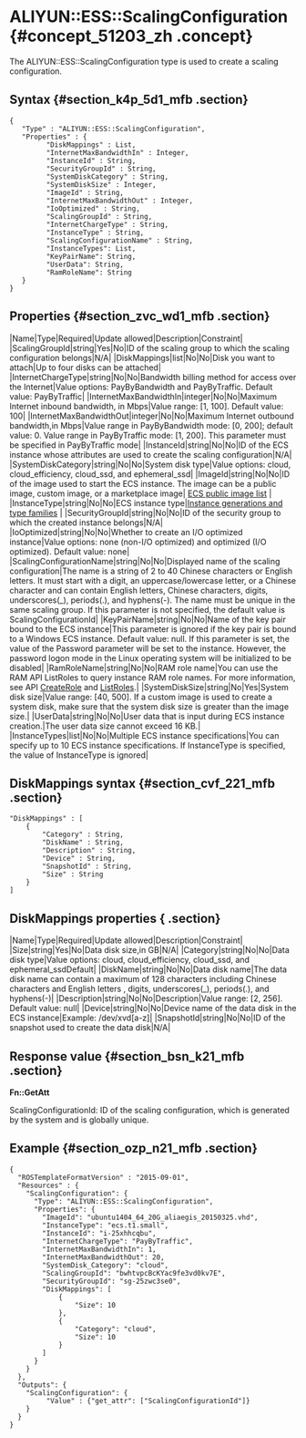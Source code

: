 # ALIYUN::ESS::ScalingConfiguration {#concept_51203_zh .concept}

The ALIYUN::ESS::ScalingConfiguration type is used to create a scaling configuration.

## Syntax {#section_k4p_5d1_mfb .section}

```language-json
{
   "Type" : "ALIYUN::ESS::ScalingConfiguration",
   "Properties" : {
         "DiskMappings" : List,
         "InternetMaxBandwidthIn" : Integer,
         "InstanceId" : String,
         "SecurityGroupId" : String,
         "SystemDiskCategory" : String,
		 "SystemDiskSize" : Integer,
         "ImageId" : String,
         "InternetMaxBandwidthOut" : Integer,
         "IoOptimized" : String,
         "ScalingGroupId" : String,
         "InternetChargeType" : String,
         "InstanceType" : String,
         "ScalingConfigurationName" : String,
		 "InstanceTypes": List,
		 "KeyPairName": String,
		 "UserData": String,
		 "RamRoleName": String
   }
}

```

## Properties {#section_zvc_wd1_mfb .section}

|Name|Type|Required|Update allowed|Description|Constraint|
|ScalingGroupId|string|Yes|No|ID of the scaling group to which the scaling configuration belongs|N/A|
|DiskMappings|list|No|No|Disk you want to attach|Up to four disks can be attached|
|InternetChargeType|string|No|No|Bandwidth billing method for access over the Internet|Value options: PayByBandwidth and PayByTraffic. Default value: PayByTraffic|
|InternetMaxBandwidthIn|integer|No|No|Maximum Internet inbound bandwidth, in Mbps|Value range: \[1, 100\]. Default value: 100|
|InternetMaxBandwidthOut|integer|No|No|Maximum Internet outbound bandwidth,in Mbps|Value range in PayByBandwidth mode: \[0, 200\]; default value: 0. Value range in PayByTraffic mode: \[1, 200\]. This parameter must be specified in PayByTraffic mode|
|InstanceId|string|No|No|ID of the ECS instance whose attributes are used to create the scaling configuration|N/A|
|SystemDiskCategory|string|No|No|System disk type|Value options: cloud, cloud\_efficiency, cloud\_ssd, and ephemeral\_ssd|
|ImageId|string|No|No|ID of the image used to start the ECS instance. The image can be a public image, custom image, or a marketplace image| [ECS public image list](https://ros.console.aliyun.com/#/product/cn-hangzhou/list/imageList) |
|InstanceType|string|No|No|ECS instance type|[Instance generations and type families](https://www.alibabacloud.com/help/doc-detail/25378.htm) |
|SecurityGroupId|string|No|No|ID of the security group to which the created instance belongs|N/A|
|IoOptimized|string|No|No|Whether to create an I/O optimized instance|Value options: none \(non-I/O optimized\) and optimized \(I/O optimized\). Default value: none|
|ScalingConfigurationName|string|No|No|Displayed name of the scaling configuration|The name is a string of 2 to 40 Chinese characters or English letters. It must start with a digit, an uppercase/lowercase letter, or a Chinese character and can contain English letters, Chinese characters, digits, underscores\(\_\), periods\(.\), and hyphens\(-\). The name must be unique in the same scaling group. If this parameter is not specified, the default value is ScalingConfigurationId|
|KeyPairName|string|No|No|Name of the key pair bound to the ECS instance|This parameter is ignored if the key pair is bound to a Windows ECS instance. Default value: null. If this parameter is set, the value of the Password parameter will be set to the instance. However, the password logon mode in the Linux operating system will be initialized to be disabled|
|RamRoleName|string|No|No|RAM role name|You can use the RAM API ListRoles to query instance RAM role names. For more information, see API [CreateRole](https://www.alibabacloud.com/help/doc-detail/28710.htm) and [ListRoles](https://www.alibabacloud.com/help/doc-detail/28713.htm).|
|SystemDiskSize|string|No|Yes|System disk size|Value range: \[40, 500\]. If a custom image is used to create a system disk, make sure that the system disk size is greater than the image size.|
|UserData|string|No|No|User data that is input during ECS instance creation.|The user data size cannot exceed 16 KB.|
|InstanceTypes|list|No|No|Multiple ECS instance specifications|You can specify up to 10 ECS instance specifications. If InstanceType is specified, the value of InstanceType is ignored|

## DiskMappings syntax {#section_cvf_221_mfb .section}

```language-json
"DiskMappings" : [
    {
		"Category" : String,
		"DiskName" : String,
		"Description" : String,
		"Device" : String,
		"SnapshotId" : String,
		"Size" : String
	}
]

```

## DiskMappings properties { .section}

|Name|Type|Required|Update allowed|Description|Constraint|
|Size|string|Yes|No|Data disk size,in GB|N/A|
|Category|string|No|No|Data disk type|Value options: cloud, cloud\_efficiency, cloud\_ssd, and ephemeral\_ssdDefault|
|DiskName|string|No|No|Data disk name|The data disk name can contain a maximum of 128 characters including Chinese characters and English letters , digits, underscores\(\_\), periods\(.\), and hyphens\(-\)|
|Description|string|No|No|Description|Value range: \[2, 256\]. Default value: null|
|Device|string|No|No|Device name of the data disk in the ECS instance|Example: /dev/xvd\[a-z\]|
|SnapshotId|string|No|No|ID of the snapshot used to create the data disk|N/A|

## Response value {#section_bsn_k21_mfb .section}

**Fn::GetAtt**

ScalingConfigurationId: ID of the scaling configuration, which is generated by the system and is globally unique.

## Example {#section_ozp_n21_mfb .section}

```language-json
{
  "ROSTemplateFormatVersion" : "2015-09-01",
  "Resources" : {
    "ScalingConfiguration": {
      "Type": "ALIYUN::ESS::ScalingConfiguration",
      "Properties": {
        "ImageId": "ubuntu1404_64_20G_aliaegis_20150325.vhd",
        "InstanceType": "ecs.t1.small",
        "InstanceId": "i-25xhhcqbu",
        "InternetChargeType": "PayByTraffic",
        "InternetMaxBandwidthIn": 1,
        "InternetMaxBandwidthOut": 20,
        "SystemDisk_Category": "cloud",
        "ScalingGroupId": "bwhtvpcBcKYac9fe3vd0kv7E",
        "SecurityGroupId": "sg-25zwc3se0",
        "DiskMappings": [
            {
                "Size": 10
            },
            {
                "Category": "cloud",
                "Size": 10
            }
        ]
      }
    }
  },
  "Outputs": {
    "ScalingConfiguration": {
         "Value" : {"get_attr": ["ScalingConfigurationId"]}
    }
  }
}

```

